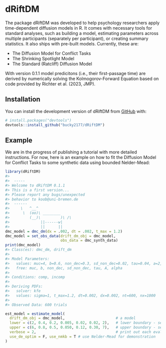 
# dRiftDM

The package dRiftDM was developed to help psychology researchers apply
time-dependent diffusion models in R. It comes with necessary tools for
standard analyses, such as building a model, estimating parameters
across multiple participants (separately per participant), or creating
summary statistics. It also ships with pre-built models. Currently,
these are:

- The Diffusion Model for Conflict Tasks
- The Shrinking Spotlight Model
- The Standard (Ratcliff) Diffusion Model

With version 0.1.1 model predicitons (i.e., their first-passage time)
are derived by numerically solving the Kolmogorov-Forward Equation based
on code provided by Richter et al. (2023, JMP).

## Installation

You can install the development version of dRiftDM from
[GitHub](https://github.com/) with:

``` r
# install.packages("devtools")
devtools::install_github("bucky2177/dRiftDM")
```

## Example

We are in the progress of publishing a tutorial with more detailed
instructions. For now, here is an example on how to fit the Diffusion
Model for Conflict Tasks to some synthetic data using bounded
Nelder-Mead:

``` r
library(dRiftDM)
#> 
#>  ----- 
#> Welcome to dRiftDM 0.1.1 
#> This is a first version... 
#> Please report any bugs/unexpected  
#> behavior to koob@uni-bremen.de 
#>  ------ 
#>     \   ^__^ 
#>      \  (oo)\ ________ 
#>         (__)\         )\ /\ 
#>              ||------w|
#>              ||      ||
dmc_model = dmc_dm(dx = .002, dt = .002, t_max = 1.2)
dmc_model = set_obs_data(drift_dm_obj = dmc_model,
                         obs_data = dmc_synth_data)
print(dmc_model)
#> Class(es): dmc_dm, drift_dm
#> 
#> Model Parameters:
#>   values: muc=4, b=0.6, non_dec=0.3, sd_non_dec=0.02, tau=0.04, a=2, A=0.1, alpha=4
#>   free: muc, b, non_dec, sd_non_dec, tau, A, alpha
#> 
#> Conditions: comp, incomp
#> 
#> Deriving PDFs:
#>   solver: kfe
#>   values: sigma=1, t_max=1.2, dt=0.002, dx=0.002, nt=600, nx=1000
#> 
#> Observed Data: 600 trials
```

``` r
est_model = estimate_model(
  drift_dm_obj = dmc_model,                       # a model
  lower = c(2, 0.4, 0.2, 0.005, 0.02, 0.02, 2),   # lower boundary - search space
  upper = c(6, 0.8, 0.5, 0.050, 0.12, 0.30, 7),   # upper boundary - search space
  verbose = 2,                                    # print out each evaluation
  use_de_optim = F, use_nmkb = T # use Nelder-Mead for demonstration
)
```
